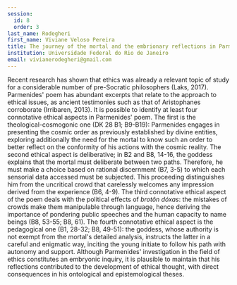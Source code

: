 ```yaml
---
session:
  id: 8
  order: 3
last_name: Rodegheri
first_name: Viviane Veloso Pereira
title: The journey of the mortal and the embrionary reflections in Parmenides' Poem
institution: Universidade Federal do Rio de Janeiro
email: vivianerodegheri@gmail.com
---
```

Recent research has shown that ethics was already a relevant topic of study for a considerable number of pre-Socratic philosophers (Laks, 2017). Parmenides' poem has abundant excerpts that relate to the approach to ethical issues, as ancient testimonies such as that of Aristophanes corroborate (Irribaren, 2013). It is possible to identify at least four connotative ethical aspects in Parmenides' poem. The first is the theological-cosmogonic one (DK 28 B1; B9-B19): Parmenides engages in presenting the cosmic order as previously established by divine entities, exploring additionally the need for the mortal to know such an order to better reflect on the conformity of his actions with the cosmic reality.
The second ethical aspect is deliberative; in B2 and B8, 14-16, the goddess explains that the mortal must deliberate between two paths. Therefore, he must make a choice based on rational discernment (B7, 3-5) to which each sensorial data accessed must be subjected. This proceeding distinguishes him from the uncritical crowd that carelessly welcomes any impression derived from the experience (B6, 4-9).
The third connotative ethical aspect of the poem deals with the political effects of *brotôn dóxas*: the mistakes of crowds make them manipulable through language, hence deriving the importance of pondering public speeches and the human capacity to name beings (B8, 53-55; B8, 61).
The fourth connotative ethical aspect is the pedagogical one (B1, 28-32; B8, 49-51): the goddess, whose authority is not exempt from the mortal's detailed analysis, instructs the latter in a careful and enigmatic way, inciting the young initiate to follow his path with autonomy and support.
Although Parmenides' investigation in the field of ethics constitutes an embryonic inquiry, it is plausible to maintain that his reflections contributed to the development of ethical thought, with direct consequences in his ontological and epistemological theses.

